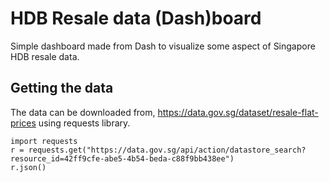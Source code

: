 # HDB Resale data (Dash)board

Simple dashboard made from Dash to visualize some aspect of Singapore HDB resale data.

## Getting the data

The data can be downloaded from, https://data.gov.sg/dataset/resale-flat-prices using requests library.

    import requests
    r = requests.get("https://data.gov.sg/api/action/datastore_search?resource_id=42ff9cfe-abe5-4b54-beda-c88f9bb438ee")
    r.json()

